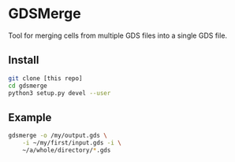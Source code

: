 # GDSMerge
Tool for merging cells from multiple GDS files into a single GDS file.

## Install
```sh
git clone [this repo]
cd gdsmerge
python3 setup.py devel --user
```

## Example
```sh
gdsmerge -o /my/output.gds \
    -i ~/my/first/input.gds -i \
    ~/a/whole/directory/*.gds
```